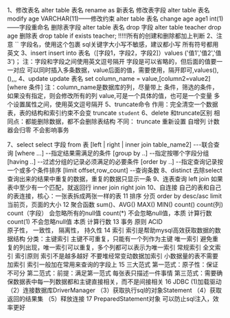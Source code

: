 1、修改表名
    alter table 表名 rename as 新表名
    修改表字段
    alter table 表名 modify age VARCHAR(11)——修改约束
    alter table 表名 change age age1 int(1) ——字段重命名
    删除表字段 
    alter table 表名 drop 字段
    alter table teacher drop age
    删除表
    drop table if exists teacher;
 !!!!!所有的创建和删除都加上判断
2、注意
    `` 字段名，使用这个包裹
    sql关键字大小写不敏感，建议都小写
    所有符号都用英文
3、insert
    insert into 表名（[字段1，字段2，字段2]）values ('值1','值2','值3')；
    注：字段和字段之间使用英文逗号隔开
        字段是可以省略的，但后面的值要一一对应
        可以同时插入多条数据，value后面的值，需要使用，隔开即可,values(),(),,,
4、update
    update 表名 set column_name = value,[column2=value2] [where 条件]
    注：column_name是数据库的列，尽量带上
        条件，筛选的条件，如果没有指定，则会修改所有的列
        value,可是一个具体的值，也可是一个变量
        多个设置属性之间，使用英文逗号隔开
5、truncate命令
    作用：完全清空一个数据表，表的结构和索引约束不会变
    truncate `student`
6、delete
    和truncate区别
    相同点：都能删除数据，都不会删除表结构
    不同： 
        truncate  重新设置 自增列  计数器会归零  不会影响事务
    
7、select
    select 字段 from 表
        [left | right | inner join table_name2]  ---联合查询
        [where ...]  --指定结果需满足的条件
        [group by ..] --指定按哪个字段分组
        [having ..]    --过滤分组的记录必须满足的必要条件
        [order by ..]  --指定查询记录按一个或多个条件排序
        [limit offset,row_count] --查询条数
8、distinct
    去除select查询出来的结果中重复的数据，重复的数据只显示一条
9、连表查询
    left join  如果表中至少有一个匹配，就返回行
    inner join
    right join
10、自连接
    自己的表和自己的表连接，核心：一张表拆成两张一样的表
11 排序 分页
    order by  desc/asc  limit 当前页，页面的大小
12 聚合函数
    sum()、AVG()  MAX()   MIN()
    count()
        count(列)   count（字段）  会忽略所有的null值
        count(*)    不会忽略null值，本质 计算行数
        count(1)    不会忽略null值  本质 计算行数
13 事务
    原则 ACID  
    原子性，
    一致性，
    隔离性，
    持久性
14 索引
    索引是帮助mysql高效获取数据的数据结构
    分类：主键索引   主键不可重复，只能有一个列作为主键
         唯一索引   避免重复的列出现，唯一索引可以重复，多个列都可以表示为唯一索引
         常规索引
         全文索引
    索引原则
        索引不是越多越好
        不要堆经常变动数据加索引
        小数据量的表不需要加索引
        索引一般加在常用来查询的字段上
15 三大范式
    第一范式：原子性：保证不可分
    第二范式：前提：满足第一范式  每张表只描述一件事情
    第三范式：需要确保数据表中每一列数据都和主键直接相关，而不是间接相关
16  JDBC
(1)加载驱动
（2）连接数据库DriverManager
（3）获取执行sql的对象Statement
（4）获取返回的结果集
（5）释放连接
17 PreparedStatement对象
可以防止sql注入，效率更好
